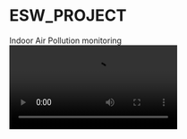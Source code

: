 # ESW_PROJECT
Indoor Air Pollution monitoring
![presentation](https://github.com/Nirmalakadali/ESW_PROJECT/blob/main/presentation.mp4)
